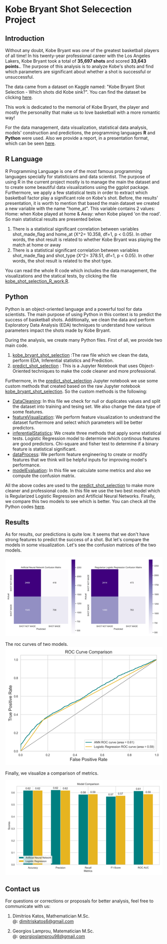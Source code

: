 # Kobe Bryant Shot Selecection Project

## Introduction

Without any doubt, Kobe Bryant was one of the greatest basketball players of all time! In his twenty-year professional career with the Los Angeles Lakers, Kobe Bryant took a total of **35,697 shots** and scored **33,643 points.**. The purpose of this analysis is to analyze Kobe's shots and find which parameters are significant about whether a shot is successful or unsuccessful.

The data came from a dataset on Kaggle named: "Kobe Bryant Shot Selection - Which shots did Kobe sink?". You can find the dataset be clicking [here](https://www.kaggle.com/competitions/kobe-bryant-shot-selection).

This work is dedicated to the memorial of Kobe Bryant, the player and mostly the personality that make us to love basketball with a more romantic way!

For the data management, data visualization, statistical data analysis, models' construction and predictions, the programming languages **R** and **Python** were used. Also we provide a report, in a presentation format, which can be seen [here](https://github.com/geolamprou/Kobe-Bryant-Shot-Selection-Project/blob/main/Presentation/kobe_project_presentation.pdf).

## R Language
R Programming Language is one of the most famous programming languages specially for statisticians and data scientist. The purpose of using R in the current project mostly is to manage the main the dataset and to create some beautiful data visualizations using the ggplot package. Furthermore, we apply a few statistical tests in order to extract which basketball factor play a significant role on Kobe's shot. 
Before, the results' presentation, it is worth to mention that based the main dataset we created a new variable with the name "home_at". This variable contains 2 values: Home: when Kobe played at home & Away: when Kobe played 'on the road'. So main statistical results are presented below.
1. There is a statistical significant correlation between variables shot_made_flag and home_at (Χ^2= 10.358, df=1, p < 0.05). In other words, the shot result is related to whether Kobe Bryant was playing the match at home or away 
2. There is a statistical significant correlation between variables shot_made_flag and shot_type (Χ^2= 378.51, df=1, p < 0.05). In other words, the shot result is related to the shot type.

You can read the whole R code which includes the data management, the visualizations and the statical tests, by clicking the file [kobe_shot_selection_R_work.R](https://github.com/geolamprou/Kobe-Bryant-Shot-Selection-Project/blob/main/R/kobe_shot_selection_R_work.R).  

## Python
Python is an object-oriented language and a powerful tool for data scientists. The main purpose of using Python in this context is to predict the success of basketball shots. Additionally, we clean the data and perform Exploratory Data Analysis (EDA) techniques to understand how various parameters impact the shots made by Kobe Bryant.

During the analysis, we create many Python files. First of all, we provide two main code.

1. [kobe_bryant_shot_selection](https://github.com/geolamprou/Kobe-Bryant-Shot-Selection-Project/blob/main/Python/kobe_bryant_shot_selection.ipynb) :The raw file which we clean the data, perform EDA, Inferential statistics and Prediction.
2. [predict_shot_selection](https://github.com/geolamprou/Kobe-Bryant-Shot-Selection-Project/blob/main/Python/predict_shot_selection.ipynb) : This is a Jupyter Notebook that uses Object-Oriented techniques to make the code cleaner and more professional. 

Furthermore, in the [predict_shot_selection](https://github.com/geolamprou/Kobe-Bryant-Shot-Selection-Project/blob/main/Python/predict_shot_selection.ipynb) Jupyter notebook we use some custom methods that created based on the raw Jupyter notebook [kobe_bryant_shot_selection](https://github.com/geolamprou/Kobe-Bryant-Shot-Selection-Project/blob/main/Python/kobe_bryant_shot_selection.ipynb). So the custom methods is the following:

- [DataCleaning](https://github.com/geolamprou/Kobe-Bryant-Shot-Selection-Project/blob/main/Python/DataCleaning.py): In this file we check for null or duplicates values and split the dataset into training and tesing set. We also change the data type of some features.
- [featureVisualization](https://github.com/geolamprou/Kobe-Bryant-Shot-Selection-Project/blob/main/Python/featureVisualization.py): We perform feature visualization to undestrand the dataset furthermore and select which parameters will be better predictors.
- [inferentialStatistics](https://github.com/geolamprou/Kobe-Bryant-Shot-Selection-Project/blob/main/Python/inferentialStatistics.py): We create three methods that apply some statistical tests. Logistic Regression model to determine which continous features are good predictors. Chi-square and fisher test to determine if a binary feature is statistical significant. 
- [dataProcess](https://github.com/geolamprou/Kobe-Bryant-Shot-Selection-Project/blob/main/Python/dataProcess.py): We perform feature engineering to create or modify features that we think will be helpful inputs for improving model's performance.
- [modelEvaluation](https://github.com/geolamprou/Kobe-Bryant-Shot-Selection-Project/blob/main/Python/modelEvaluation.py): In this file we calculate some metrics and also we compute the confusion matrix.


All the above codes are used to the [predict_shot_selection](https://github.com/geolamprou/Kobe-Bryant-Shot-Selection-Project/blob/main/Python/predict_shot_selection.ipynb) to make more cleaner and professional code. In this file we use the two best model which is Regularized Logistic Regression and Artificial Neural Networks. Finally, we compare this two models to see which is better. You can check all the Python codes [here](https://github.com/geolamprou/Kobe-Bryant-Shot-Selection-Project/tree/main/Python).

## Results

As for results, our predictions is quite low. It seems that we don't have strong features to predict the success of a shot. But let's compare the models in some visualization.
Let's see the confusion matrices of the two models.

![Poll Mockup](./Visualizations/confusion_matrices2.png)

The roc curves of two models.
![Poll Mockup](./Visualizations/roc_curves_comparison.png)

Finally, we visualize a comparison of metrics.

![Poll Mockup](./Visualizations/metrics_comparison.png)

## Contact us
For questions or corrections or proposals for better analysis, feel free to communicate with us:

1. Dimitrios Katos, Mathematician M.Sc.<br>
@: dimitriskatos6@gmail.com

2. Georgios Lamprou, Matematician M.Sc. <br>
@: georgioslamprou98@gmail.com

